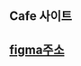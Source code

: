 ## Cafe 사이트

## [figma주소](https://www.figma.com/board/saiIdQs88KN0fYFUQfPAZP/cafe-APS?node-id=0-1&t=tPYFnM5Mm5sFliya-1)

